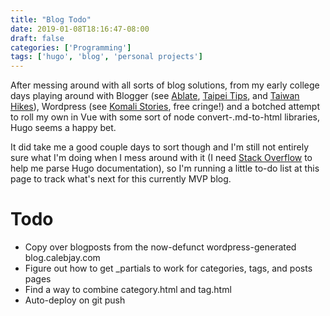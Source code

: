 ```yaml
---
title: "Blog Todo"
date: 2019-01-08T18:16:47-08:00
draft: false
categories: ['Programming']
tags: ['hugo', 'blog', 'personal projects']
---
```


After messing around with all sorts of blog solutions, from my early college days playing around with Blogger (see [Ablate](http://www.ablate.blogspot.com), [Taipei Tips](http://taipeitips.blogspot.com/), and [Taiwan Hikes](http://taiwanhikes.blogspot.com/)), Wordpress (see [Komali Stories](https://komalistories.wordpress.com/), free cringe!) and a botched attempt to roll my own in Vue with some sort of node convert-.md-to-html libraries, Hugo seems a happy bet. 

It did take me a good couple days to sort though and I'm still not entirely sure what I'm doing when I mess around with it (I need [Stack Overflow](https://stackoverflow.com/questions/54028912/in-hugo-documentation-what-is-meant-by-%E2%8A%A2-%E2%8A%A3-and-similar) to help me parse Hugo documentation), so I'm running a little to-do list at this page to track what's next for this currently MVP blog. 

# Todo
* Copy over blogposts from the now-defunct wordpress-generated blog.calebjay.com
* Figure out how to get _partials to work for categories, tags, and posts pages
* Find a way to combine category.html and tag.html
* Auto-deploy on git push

